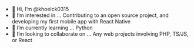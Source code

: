 - 👋 Hi, I’m @khoelck0315
- 👀 I’m interested in ... Contributing to an open source project, and developing my first mobile app with React Native
- 🌱 I’m currently learning ... Python
- 💞️ I’m looking to collaborate on ... Any web projects involving PHP, TS/JS, or React

<!---
khoelck0315/khoelck0315 is a ✨ special ✨ repository because its `README.md` (this file) appears on your GitHub profile.
You can click the Preview link to take a look at your changes.
--->
